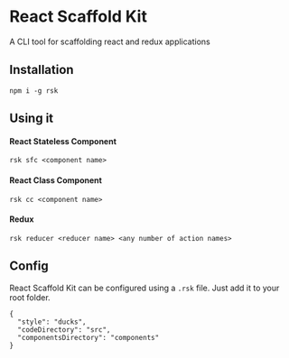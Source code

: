 # React Scaffold Kit

A CLI tool for scaffolding react and redux applications

## Installation

`npm i -g rsk`

## Using it


#### React Stateless Component

```
rsk sfc <component name>
```

#### React Class Component

```
rsk cc <component name>
```

#### Redux

```
rsk reducer <reducer name> <any number of action names>
```

## Config

React Scaffold Kit can be configured using a `.rsk` file. Just add it to your root folder.

```
{
  "style": "ducks",
  "codeDirectory": "src",
  "componentsDirectory": "components"
}
```


